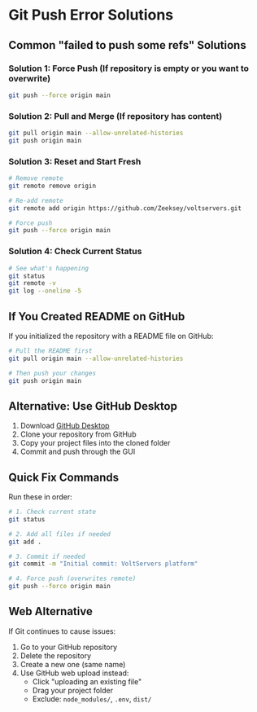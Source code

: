 # Git Push Error Solutions

## Common "failed to push some refs" Solutions

### Solution 1: Force Push (If repository is empty or you want to overwrite)
```bash
git push --force origin main
```

### Solution 2: Pull and Merge (If repository has content)
```bash
git pull origin main --allow-unrelated-histories
git push origin main
```

### Solution 3: Reset and Start Fresh
```bash
# Remove remote
git remote remove origin

# Re-add remote
git remote add origin https://github.com/Zeeksey/voltservers.git

# Force push
git push --force origin main
```

### Solution 4: Check Current Status
```bash
# See what's happening
git status
git remote -v
git log --oneline -5
```

## If You Created README on GitHub

If you initialized the repository with a README file on GitHub:

```bash
# Pull the README first
git pull origin main --allow-unrelated-histories

# Then push your changes
git push origin main
```

## Alternative: Use GitHub Desktop

1. Download [GitHub Desktop](https://desktop.github.com)
2. Clone your repository from GitHub
3. Copy your project files into the cloned folder
4. Commit and push through the GUI

## Quick Fix Commands

Run these in order:

```bash
# 1. Check current state
git status

# 2. Add all files if needed
git add .

# 3. Commit if needed
git commit -m "Initial commit: VoltServers platform"

# 4. Force push (overwrites remote)
git push --force origin main
```

## Web Alternative

If Git continues to cause issues:

1. Go to your GitHub repository
2. Delete the repository
3. Create a new one (same name)
4. Use GitHub web upload instead:
   - Click "uploading an existing file"
   - Drag your project folder
   - Exclude: `node_modules/`, `.env`, `dist/`
